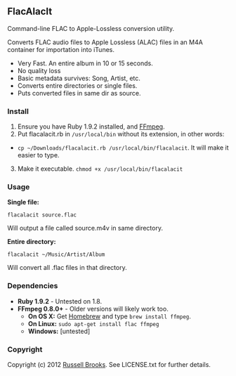 ## FlacAlacIt

Command-line FLAC to Apple-Lossless conversion utility.

Converts FLAC audio files to Apple Lossless (ALAC) files in an M4A container for importation into iTunes.

* Very Fast. An entire album in 10 or 15 seconds.
* No quality loss
* Basic metadata survives: Song, Artist, etc.
* Converts entire directories or single files.
* Puts converted files in same dir as source.

### Install

1. Ensure you have Ruby 1.9.2 installed, and [FFmpeg](http://ffmpeg.org/).
2. Put flacalacit.rb in `/usr/local/bin` without its extension, in other words:
  * `cp ~/Downloads/flacalacit.rb /usr/local/bin/flacalacit`. It will make it easier to type.
3. Make it executable. `chmod +x /usr/local/bin/flacalacit`

### Usage

**Single file:**

    flacalacit source.flac

Will output a file called source.m4v in same directory. 

**Entire directory:**

    flacalacit ~/Music/Artist/Album

Will convert all .flac files in that directory. 

### Dependencies

* **Ruby 1.9.2** - Untested on 1.8.
* **FFmpeg 0.8.0+** - Older versions will likely work too.
  * **On OS X:**  Get [Homebrew](http://mxcl.github.com/homebrew/) and type `brew install ffmpeg`.
  * **On Linux:** `sudo apt-get install flac ffmpeg`
  * **Windows:**  [untested]

### Copyright

Copyright (c) 2012 [Russell Brooks](http://russbrooks.com). See LICENSE.txt for further details.


